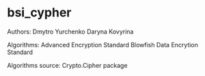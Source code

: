 # bsi_cypher

Authors:
    Dmytro Yurchenko
    Daryna Kovyrina

Algorithms:
    Advanced Encryption Standard
    Blowfish
    Data Encrytion Standard

Algorithms source:
    Crypto.Cipher package